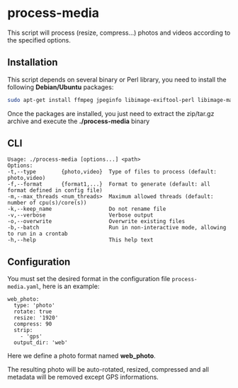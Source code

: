 # process-media

This script will process (resize, compress...) photos and videos according to the specified options.

## Installation

This script depends on several binary or Perl library, you need to install the following **Debian/Ubuntu** packages:

```bash
sudo apt-get install ffmpeg jpeginfo libimage-exiftool-perl libimage-magick-perl libmime-types-perl libsys-cpu-perl libterm-readkey-perl
```

Once the packages are installed, you just need to extract the zip/tar.gz archive and execute the **./process-media** binary

## CLI

```
Usage: ./process-media [options...] <path>
Options:
-t,--type        {photo,video}	Type of files to process (default: photo,video)
-f,--format      {format1,...}	Format to generate (default: all format defined in config file)
-m,--max_threads <num_threads>	Maximum allowed threads (default: number of cpu(s)/core(s))
-k,--keep_name                  Do not rename file
-v,--verbose                    Verbose output
-o,--overwrite                  Overwrite existing files
-b,--batch                      Run in non-interactive mode, allowing to run in a crontab
-h,--help                       This help text
```

## Configuration

You must set the desired format in the configuration file `process-media.yaml`, here is an example:

```
web_photo:
  type: 'photo'
  rotate: true
  resize: '1920'
  compress: 90
  strip:
    - 'gps'
  output_dir: 'web'
```

Here we define a photo format named **web_photo**.

The resulting photo will be auto-rotated, resized, compressed and all metadata will be removed except GPS informations.
